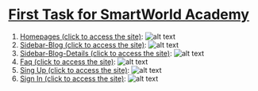 # [First Task for SmartWorld Academy](https://academy.smartworld.team/)
 1. [Homepages (click to access the site)](https://muborizmirzoev.github.io/SMW-Task1/):
![alt text](https://github.com/muborizMirzoev/SMW-Task1/blob/master/markdown-image/Homepages.png "Homepages")
 2. [Sidebar-Blog (click to access the site)](https://muborizmirzoev.github.io/SMW-Task1/blog-post.html):
![alt text](https://github.com/muborizMirzoev/SMW-Task1/blob/master/markdown-image/Sidebar-Blog.png "Sidebar-Blog")
 3. [Sidebar-Blog-Details (click to access the site)](https://muborizmirzoev.github.io/SMW-Task1/blog-post-details.html):
![alt text](https://github.com/muborizMirzoev/SMW-Task1/blob/master/markdown-image/Sidebar-Details.png "Sidebar-Blog-Details")
 4. [Faq (click to access the site)](https://muborizmirzoev.github.io/SMW-Task1/faq.html):
![alt text](https://github.com/muborizMirzoev/SMW-Task1/blob/master/markdown-image/Faq.png "Faq")
 5. [Sing Up (click to access the site)](https://muborizmirzoev.github.io/SMW-Task1/sign-up.html):
![alt text](https://github.com/muborizMirzoev/SMW-Task1/blob/master/markdown-image/Sign-Up.png "sign-up")
 6. [Sign In (click to access the site)](https://muborizmirzoev.github.io/SMW-Task1/sign-in.html):
![alt text](https://github.com/muborizMirzoev/SMW-Task1/blob/master/markdown-image/Sign-In.png "Sign-In")
